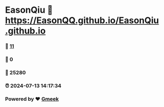 # EasonQiu :link: https://EasonQQ.github.io/EasonQiu.github.io 
### :page_facing_up: [11](https://EasonQQ.github.io/EasonQiu.github.io/tag.html) 
### :speech_balloon: 0 
### :hibiscus: 25280 
### :alarm_clock: 2024-07-13 14:17:34 
### Powered by :heart: [Gmeek](https://github.com/Meekdai/Gmeek)
